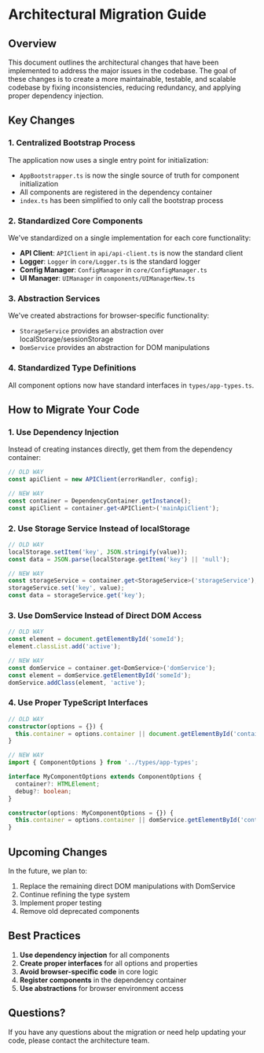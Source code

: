 # Architectural Migration Guide

## Overview

This document outlines the architectural changes that have been implemented to address the major issues in the codebase. The goal of these changes is to create a more maintainable, testable, and scalable codebase by fixing inconsistencies, reducing redundancy, and applying proper dependency injection.

## Key Changes

### 1. Centralized Bootstrap Process

The application now uses a single entry point for initialization:

- `AppBootstrapper.ts` is now the single source of truth for component initialization
- All components are registered in the dependency container
- `index.ts` has been simplified to only call the bootstrap process

### 2. Standardized Core Components

We've standardized on a single implementation for each core functionality:

- **API Client**: `APIClient` in `api/api-client.ts` is now the standard client
- **Logger**: `Logger` in `core/Logger.ts` is the standard logger
- **Config Manager**: `ConfigManager` in `core/ConfigManager.ts`
- **UI Manager**: `UIManager` in `components/UIManagerNew.ts`

### 3. Abstraction Services

We've created abstractions for browser-specific functionality:

- `StorageService` provides an abstraction over localStorage/sessionStorage
- `DomService` provides an abstraction for DOM manipulations

### 4. Standardized Type Definitions

All component options now have standard interfaces in `types/app-types.ts`.

## How to Migrate Your Code

### 1. Use Dependency Injection

Instead of creating instances directly, get them from the dependency container:

```typescript
// OLD WAY
const apiClient = new APIClient(errorHandler, config);

// NEW WAY
const container = DependencyContainer.getInstance();
const apiClient = container.get<APIClient>('mainApiClient');
```

### 2. Use Storage Service Instead of localStorage

```typescript
// OLD WAY
localStorage.setItem('key', JSON.stringify(value));
const data = JSON.parse(localStorage.getItem('key') || 'null');

// NEW WAY
const storageService = container.get<StorageService>('storageService');
storageService.set('key', value);
const data = storageService.get('key');
```

### 3. Use DomService Instead of Direct DOM Access

```typescript
// OLD WAY
const element = document.getElementById('someId');
element.classList.add('active');

// NEW WAY
const domService = container.get<DomService>('domService');
const element = domService.getElementById('someId');
domService.addClass(element, 'active');
```

### 4. Use Proper TypeScript Interfaces

```typescript
// OLD WAY
constructor(options = {}) {
  this.container = options.container || document.getElementById('container');
}

// NEW WAY
import { ComponentOptions } from '../types/app-types';

interface MyComponentOptions extends ComponentOptions {
  container?: HTMLElement;
  debug?: boolean;
}

constructor(options: MyComponentOptions = {}) {
  this.container = options.container || domService.getElementById('container');
}
```

## Upcoming Changes

In the future, we plan to:

1. Replace the remaining direct DOM manipulations with DomService
2. Continue refining the type system
3. Implement proper testing
4. Remove old deprecated components

## Best Practices

1. **Use dependency injection** for all components
2. **Create proper interfaces** for all options and properties
3. **Avoid browser-specific code** in core logic
4. **Register components** in the dependency container
5. **Use abstractions** for browser environment access

## Questions?

If you have any questions about the migration or need help updating your code, please contact the architecture team. 